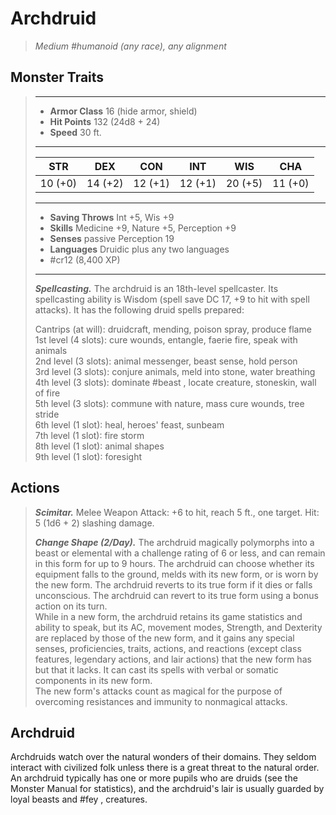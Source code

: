 # Archdruid
>*Medium #humanoid (any race), any alignment*
## Monster Traits
>___
>- **Armor Class** 16 (hide armor, shield)
>- **Hit Points** 132 (24d8 + 24)
>- **Speed** 30 ft.
>___
>|STR|DEX|CON|INT|WIS|CHA|
>|:---:|:---:|:---:|:---:|:---:|:---:|
>|10 (+0)|14 (+2)|12 (+1)|12 (+1)|20 (+5)|11 (+0)|
>___
>- **Saving Throws** Int +5, Wis +9
>- **Skills** Medicine +9, Nature +5, Perception +9
>- **Senses** passive Perception 19
>- **Languages** Druidic plus any two languages
>- #cr12 (8,400 XP)
>___
>***Spellcasting.*** The archdruid is an 18th-level spellcaster. Its spellcasting ability is Wisdom (spell save DC 17, +9 to hit with spell attacks). It has the following druid spells prepared:  
>
>Cantrips (at will): druidcraft, mending, poison spray, produce flame  
>1st level (4 slots): cure wounds, entangle, faerie fire, speak with animals  
>2nd level (3 slots): animal messenger, beast sense, hold person  
>3rd level (3 slots): conjure animals, meld into stone, water breathing  
>4th level (3 slots): dominate #beast , locate creature, stoneskin, wall of fire  
>5th level (3 slots): commune with nature, mass cure wounds, tree stride  
>6th level (1 slot): heal, heroes' feast, sunbeam  
>7th level (1 slot): fire storm  
>8th level (1 slot): animal shapes  
>9th level (1 slot): foresight  
>
## Actions
>***Scimitar.*** Melee Weapon Attack: +6 to hit, reach 5 ft., one target. Hit: 5 (1d6 + 2) slashing damage.  
>
>***Change Shape (2/Day).*** The archdruid magically polymorphs into a beast or elemental with a challenge rating of 6 or less, and can remain in this form for up to 9 hours. The archdruid can choose whether its equipment falls to the ground, melds with its new form, or is worn by the new form. The archdruid reverts to its true form if it dies or falls unconscious. The archdruid can revert to its true form using a bonus action on its turn.  
>While in a new form, the archdruid retains its game statistics and ability to speak, but its AC, movement modes, Strength, and Dexterity are replaced by those of the new form, and it gains any special senses, proficiencies, traits, actions, and reactions (except class features, legendary actions, and lair actions) that the new form has but that it lacks. It can cast its spells with verbal or somatic components in its new form.  
>The new form's attacks count as magical for the purpose of overcoming resistances and immunity to nonmagical attacks.
## Archdruid
Archdruids watch over the natural wonders of their domains. They seldom interact with civilized folk unless there is a great threat to the natural order. An archdruid typically has one or more pupils who are druids (see the Monster Manual for statistics), and the archdruid's lair is usually guarded by loyal beasts and #fey ,  creatures.